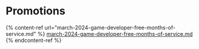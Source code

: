 # Promotions

{% content-ref url="march-2024-game-developer-free-months-of-service.md" %}
[march-2024-game-developer-free-months-of-service.md](march-2024-game-developer-free-months-of-service.md)
{% endcontent-ref %}


